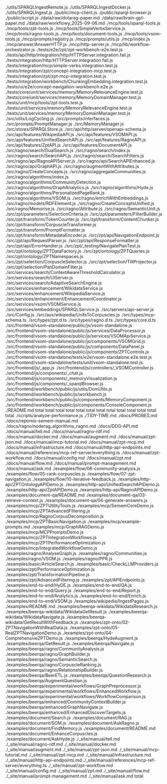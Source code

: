 ./utils/SPARQLIngestRemote.js
./utils/SPARQLIngestDocker.js
./utils/SPARQLIngest.js
./public/mcp-client.js
./public/sparql-browser.js
./public/script.js
./data/raw/dotarag-paper.md
./data/raw/brain-gpt-paper.md
./data/raw/workflowy_2025-09-06.md
./mcp/tools/sparql-tools.js
./mcp/tools/zpt-tools.js
./mcp/tools/SimpleVerbsService.js
./mcp/tools/ragno-tools.js
./mcp/tools/document-tools.js
./mcp/tools/vsom-tools.js
./mcp/prompts/registry.js
./mcp/prompts/utils.js
./mcp/index.js
./mcp/answer/AnswerHTTP.js
./mcp/http-server.js
./mcp/lib/workflow-orchestrator.js
./tests/e2e/zpt/zpt-workbench-e2e.test.js
./tests/api/http/integration/http/HTTPServer.integration.fail.js
./tests/integration/http/HTTPServer.integration.fail.js
./tests/integration/mcp/simple-verbs.integration.test.js
./tests/integration/zpt/concept-integration-mcp.test.js
./tests/integration/zpt/zpt-mcp-integration.test.js
./tests/integration/workbench/ChunkingEmbedding.integration.test.js
./tests/ui/e2e/concept-navigation-workbench.e2e.js
./tests/core/unit/services/memory/MemoryRelevanceEngine.test.js
./tests/core/unit/services/memory/MemoryDomainManager.test.js
./tests/unit/mcp/tools/zpt-tools.test.js
./tests/unit/services/memory/MemoryRelevanceEngine.test.js
./tests/unit/services/memory/MemoryDomainManager.test.js
./src/utils/LogCycling.js
./src/prompts/interfaces.js
./src/prompts/PromptManager.js
./src/MemoryManager.js
./src/stores/SPARQLStore.js
./src/api/http/server/openapi-schema.js
./src/api/features/WikipediaAPI.js
./src/api/features/VSOMAPI.js
./src/api/features/UnifiedSearchAPI.js
./src/api/features/RagnoAPI.js
./src/api/features/ZptAPI.js
./src/api/features/DocumentAPI.js
./src/ragno/search/DualSearch.js
./src/ragno/search/index.js
./src/ragno/search/SearchAPI.js
./src/ragno/search/SearchFilters.js
./src/ragno/api/RagnoAPIServer.js
./src/ragno/api/SearchAPIEnhanced.js
./src/ragno/api/GraphAPI.js
./src/ragno/augmentWithAttributes.js
./src/ragno/CreateConcepts.js
./src/ragno/aggregateCommunities.js
./src/ragno/algorithms/index.js
./src/ragno/algorithms/CommunityDetection.js
./src/ragno/algorithms/GraphAnalytics.js
./src/ragno/algorithms/Hyde.js
./src/ragno/algorithms/PersonalizedPageRank.js
./src/ragno/algorithms/VSOM.js
./src/ragno/enrichWithEmbeddings.js
./src/ragno/models/RDFElement.js
./src/ragno/CreateConceptsUnified.js
./src/ragno/Memorise.js
./src/ragno/Attribute.js
./src/ragno/SemanticUnit.js
./src/zpt/parameters/SelectionCriteria.js
./src/zpt/parameters/FilterBuilder.js
./src/zpt/transform/TokenCounter.js
./src/zpt/transform/ContentChunker.js
./src/zpt/transform/CorpuscleTransformer.js
./src/zpt/transform/PromptFormatter.js
./src/zpt/transform/MetadataEncoder.js
./src/zpt/api/NavigationEndpoint.js
./src/zpt/api/RequestParser.js
./src/zpt/api/ResponseFormatter.js
./src/zpt/api/ErrorHandler.js
./src/zpt/_testing/NavigatePlanTest.js
./src/zpt/ontology/ZPTDataFactory.js
./src/zpt/ontology/ZPTQueries.js
./src/zpt/ontology/ZPTNamespaces.js
./src/zpt/selection/CorpuscleSelector.js
./src/zpt/selection/TiltProjector.js
./src/zpt/selection/PanDomainFilter.js
./src/services/search/ContextAwareThresholdCalculator.js
./src/services/search/UIServer.js
./src/services/search/AdaptiveSearchEngine.js
./src/services/enhancement/WikidataService.js
./src/services/enhancement/WikipediaService.js
./src/services/enhancement/EnhancementCoordinator.js
./src/services/vsom/VSOMService.js
./src/services/embeddings/SPARQLService.js
./src/servers/api-server.js
./src/Config.js
./src/aux/wikipedia/UnitsToCorpuscles.js
./src/types/mcp-schema.ts
./src/types/zpt.d.ts
./src/types/ragno.d.ts
./src/types/core.d.ts
./src/frontend/vsom-standalone/public/js/vsom-standalone.js
./src/frontend/vsom-standalone/public/js/services/DataProcessor.js
./src/frontend/vsom-standalone/public/js/services/VSOMApiService.js
./src/frontend/vsom-standalone/public/js/components/VSOMGrid.js
./src/frontend/vsom-standalone/public/js/components/DataPanel.js
./src/frontend/vsom-standalone/public/js/components/ZPTControls.js
./src/frontend/vsom-standalone/tests/e2e/vsom-standalone.e2e.test.js
./src/frontend/vsom-standalone/tests/unit/vsom-standalone.test.js
./src/frontend/js/_app.js
./src/frontend/js/controllers/_VSOMController.js
./src/frontend/js/components/_chat.js
./src/frontend/js/components/_memoryVisualization.js
./src/frontend/js/components/_sparqlBrowser.js
./src/frontend/workbench/public/js/utils/DomUtils.js
./src/frontend/workbench/public/js/workbench.js
./src/frontend/workbench/public/js/components/MemoryComponent.js
./src/frontend/workbench/public/js/components/ConsoleComponent.js
./README.md
total
total
total
total
total
total
total
total
total
total
total
total
total
./scripts/analyze-performance.js
./TIDY-TIME.md
./docs/PROBES.md
./docs/repomix-semem-manual.md
./docs/ragno/noderag_algorithms_ragno.md
./docs/DDG-API.md
./docs/manual/tell.md
./docs/manual/ragno-rdf.md
./docs/manual/docker.md
./docs/manual/augment.md
./docs/manual/zpt-json.md
./docs/manual/mcp-tutorial.md
./docs/manual/zpt-mcp.md
./docs/manual/infrastructure.md
./docs/manual/http-api-endpoints.md
./docs/manual/references/mcp-ref-server/everything.ts
./docs/manual/zpt-workflow.md
./docs/manual/config.md
./docs/manual/zpt.md
./docs/manual/flow.md
./docs/manual/prompt-management.md
./docs/manual/ask.md
./examples/flow/06-community-analysis.js
./examples/flow/05-rank-corpuscles.js
./examples/flow/07-zpt-navigation.js
./examples/flow/10-iterative-feedback.js
./examples/http-api/ZPTOntologyAPIDemo.js
./examples/http-api/UnifiedSearchAPIDemo.js
./examples/http-api/ZptAPIDemo.js
./examples/http-api/RagnoAPIDemo.js
./examples/document-qa/README.md
./examples/document-qa/03-retrieve-context.js
./examples/document-qa/04-generate-answers.js
./examples/mcp/ZPTUtilityTools.js
./examples/mcp/SememCoreDemo.js
./examples/mcp/ZPTAdvancedFiltering.js
./examples/mcp/RagnoCorpusDecomposition.js
./examples/mcp/ZPTBasicNavigation.js
./examples/mcp/example-prompts.md
./examples/mcp/GraphRAGDemo.js
./examples/mcp/MCPPromptsDemo.js
./examples/mcp/ZPTIntegrationWorkflows.js
./examples/mcp/ZPTPerformanceOptimization.js
./examples/mcp/IntegratedWorkflowDemo.js
./examples/ragno/AnalyseGraph.js
./examples/ragno/Communities.js
./examples/ragno/VSOM.js
./examples/ragno/PPR.js
./examples/basic/ArticleSearch.js
./examples/basic/CheckLLMProviders.js
./examples/zpt/PerformanceOptimization.js
./examples/zpt/TransformationPipeline.js
./examples/zpt/AdvancedFiltering.js
./examples/zpt/APIEndpoints.js
./examples/end-to-end/HyDE.js
./examples/end-to-end/QA.js
./examples/end-to-end/Query.js
./examples/end-to-end/Report.js
./examples/end-to-end/Analytics.js
./examples/end-to-end/Enrich.js
./examples/end-to-end/VSOM.js
./examples/wikipedia/IngestPages.js
./examples/README.md
./examples/beerqa-wikidata/WikidataResearch.js
./examples/beerqa-wikidata/WikidataGetResult.js
./examples/beerqa-wikidata/WikidataNavigate.js
./examples/beerqa-wikidata/GetResultWithFeedback.js
./examples/zpt-onto/02-ZPTNavigationWithRealData.js
./examples/zpt-onto/05-RealZPTNavigationDemo.js
./examples/zpt-onto/04-ComprehensiveZPTDemo.js
./examples/beerqa/HydeAugment.js
./examples/beerqa/GetResult.js
./examples/beerqa/Navigate.js
./examples/beerqa/ragno/CommunityAnalysis.js
./examples/beerqa/ragno/GraphBuilder.js
./examples/beerqa/ragno/SemanticSearch.js
./examples/beerqa/ragno/CorpuscleRanking.js
./examples/beerqa/ragno/RelationshipBuilder.js
./examples/beerqa/BeerETL.js
./examples/beerqa/QuestionResearch.js
./examples/beerqa/AugmentQuestion.js
./examples/beerqa/experimental/workflows/GraphPreprocessor.js
./examples/beerqa/experimental/workflows/EnhancedWorkflow.js
./examples/beerqa/experimental/workflows/WorkflowComparison.js
./examples/beerqa/enhanced/CommunityContextBuilder.js
./examples/beerqa/enhanced/GraphNavigate.js
./examples/beerqa/enhanced/EnhancedDiscoverTargets.js
./examples/document/Search.js
./examples/document/RAG.js
./examples/document/SOM.js
./examples/document/AskRagno.js
./examples/document/FindMemory.js
./examples/document/README.md
./examples/document/EnhanceCorpuscles.js
./examples/document/AskHyde.js
./_site/manual/tell.md
./_site/manual/ragno-rdf.md
./_site/manual/docker.md
./_site/manual/augment.md
./_site/manual/zpt-json.md
./_site/manual/mcp-tutorial.md
./_site/manual/zpt-mcp.md
./_site/manual/infrastructure.md
./_site/manual/http-api-endpoints.md
./_site/manual/references/mcp-ref-server/everything.ts
./_site/manual/zpt-workflow.md
./_site/manual/config.md
./_site/manual/zpt.md
./_site/manual/flow.md
./_site/manual/prompt-management.md
./_site/manual/ask.md
total
